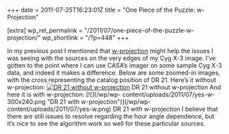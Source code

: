 +++
date = 2011-07-25T16:23:01Z
title = "One Piece of the Puzzle: w-Projection"

[extra]
wp_rel_permalink = "/2011/07/one-piece-of-the-puzzle-w-projection/"
wp_shortlink = "/?p=448"
+++

In my previous post I mentioned that
[w-projection](http://adsabs.harvard.edu/abs/2005ASPC..347...86C) might help
the issues I was seeing with the sources on the very edges of my Cyg X-3
image. I’ve gotten to the point where I can use CASA’s imager on some sample
Cyg X-3 data, and indeed it makes a difference.  Below are some zoomed-in
images, with the cross representing the catalog position of DR 21. Here’s it
without w-projection:  [![](/wp/wp-content/uploads/2011/07/no-w-300x240.png
"DR 21 without w-projection")](/wp/wp-content/uploads/2011/07/no-w.png)  DR 21
without w-projection  And here it is _with_ w-projection:  [![](/wp/wp-
content/uploads/2011/07/yes-w-300x240.png "DR 21 with w-projection")](/wp/wp-
content/uploads/2011/07/yes-w.png)  DR 21 with w-projection  I believe that
there are still issues to resolve regarding the hour angle dependence, but
it’s nice to see the algorithm work so well for these particular sources.
